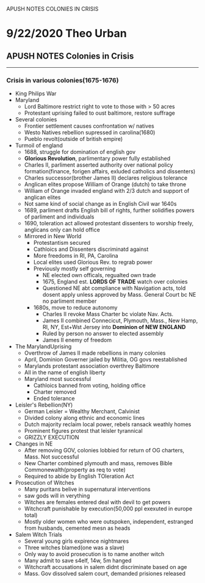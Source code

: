 APUSH NOTES COLONIES IN CRISIS

# 9/22/2020 Theo Urban
## APUSH NOTES Colonies in Crisis
***
### Crisis in various colonies(1675-1676)
 - King Philips War
 - Maryland
	 - Lord Baltimore restrict right to vote to those with > 50 acres
	 - Protestant uprising failed to oust baltimore, restore suffrage
 - Several colonies
	 - Frontier settlement causes confrontation w/ natives
	 - Westo Natives rebellion supressed in carolina(1680)
	 - Pueblo revolt(outside of british empire)
 - Turmoil of england
	 - 1688, struggle for domination of english gov
	 - **Glorious Revolution**, parlimentary power fully established
	 - Charles II, parliment asserted authority over national policy formation(finance, forigen affairs, exluded catholics and dissenters)
	 - Charles successor(brother James II) declares religious tolerance
	 - Anglican elites propose William of Orange (dutch) to take throne
	 - William of Orange invaded england with 2/3 dutch and support of anglican elites
	 - Not same kind of social change as in English Civil war 1640s
	 - 1689, parliment drafts English bill of rights, further solidifies powers of parliment and individuals
	 - 1690, toleration act allowed protestant dissenters to worship freely, anglicans only can hold office
	- Mirrored in New World
		- Protestantism secured
		- Cathloics and Dissenters discriminatd against
		- More freedoms in RI, PA, Carolina
		- Local elites used Glorious Rev. to regrab power
		- Previously mostly self governing
			- NE elected own officals, regualted own trade
			- 1675, England est. **LORDS OF TRADE** watch over colonies
			- Questioned NE abt compliance with Navigation acts, told dosent apply unless approved by Mass. General Court bc NE no parliment member
		- 1680s, move to reduce autonomy
			- Charles II revoke Mass Charter bc violate Nav. Acts.
			- James II combined Connecicut, Plymouth, Mass., New Hamp, RI, NY, Est+Wst Jersey into **Dominion of NEW ENGLAND**
			- Ruled by person no answer to elected assembly
			- James II enemy of freedom
- The MarylandUprising
	- Overthrow of James II made rebellions in many colonies
	- April, Dominion Governer jailed by Militia, OG govs reestablished
	- Marylands protestant association overthrey Baltimore
	- All in the name of english liberty
	- Maryland most successful
		- Cathloics banned from voting, holding office
		- Charter removed
		- Ended tolerance
- Leisler's Rebellion(NY)
	- German Leisler = Wealthy Merchant, Calvinist
	- Divided colony along ethnic and economic lines
	- Dutch majority reclaim local power, rebels ransack weathly homes
	- Prominent figures protest that leisler tyrannical
	- GRIZZLY EXECUTION
- Changes in NE
	- After removing GOV, colonies lobbied for return of OG charters, Mass. Not successful
	- New Charter combined plymouth and mass, removes Bible Commonewalth(property as req to vote)
	- Required to abide by English TOleration Act
- Prosecution of Witches
	- Many puritans belive in supernatural interventions
	- saw gods will in verything
	- Witches are females entered deal with devil to get powers
	- Witchcraft punishable by execution(50,000 ppl exexuted in europe total)
	- Mostly older women who were outspoken, independent, estranged from husbands, cemented mesn as heads
- Salem Witch Trials
	- Several young girls expirence nightmares
	- Three witches blamed(one was a slave)
	- Only way to avoid prosecution is to name another witch
	- Many admit to save s4elf, 14w, 5m hanged
	- Witchcraft accusations in salem didnt discriminate based on age
	- Mass. Gov dissolved salem court, demanded prisiones released